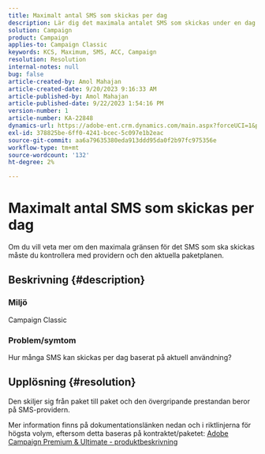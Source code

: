```yaml
---
title: Maximalt antal SMS som skickas per dag
description: Lär dig det maximala antalet SMS som skickas under en dag baserat på aktuell användning. Kontrollera paketet/kontraktet.
solution: Campaign
product: Campaign
applies-to: Campaign Classic
keywords: KCS, Maximum, SMS, ACC, Campaign
resolution: Resolution
internal-notes: null
bug: false
article-created-by: Amol Mahajan
article-created-date: 9/20/2023 9:16:33 AM
article-published-by: Amol Mahajan
article-published-date: 9/22/2023 1:54:16 PM
version-number: 1
article-number: KA-22848
dynamics-url: https://adobe-ent.crm.dynamics.com/main.aspx?forceUCI=1&pagetype=entityrecord&etn=knowledgearticle&id=da35ed5d-9657-ee11-be6f-6045bd0061cb
exl-id: 378825be-6ff0-4241-bcec-5c097e1b2eac
source-git-commit: aa6a79635380eda913ddd95da0f2b97fc975356e
workflow-type: tm+mt
source-wordcount: '132'
ht-degree: 2%

---
```


# Maximalt antal SMS som skickas per dag


Om du vill veta mer om den maximala gränsen för det SMS som ska skickas måste du kontrollera med providern och den aktuella paketplanen.

## Beskrivning {#description}


### <b>Miljö</b>

Campaign Classic



### <b>Problem/symtom</b>

Hur många SMS kan skickas per dag baserat på aktuell användning?


## Upplösning {#resolution}


Den skiljer sig från paket till paket och den övergripande prestandan beror på SMS-providern.

Mer information finns på dokumentationslänken nedan och i riktlinjerna för högsta volym, eftersom detta baseras på kontraktet/paketet:
[Adobe Campaign Premium &amp; Ultimate - produktbeskrivning](https://helpx.adobe.com/legal/product-descriptions/campaign.html)
